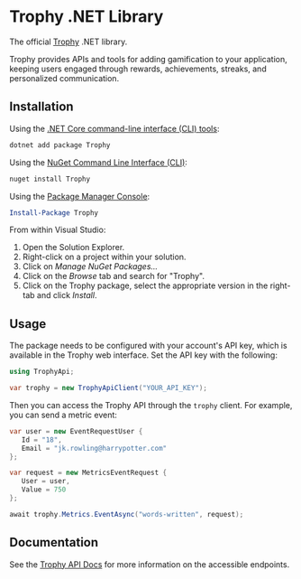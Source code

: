 # Trophy .NET Library

The official [Trophy](https://trophy.so) .NET library.

Trophy provides APIs and tools for adding gamification to your application, keeping users engaged
through rewards, achievements, streaks, and personalized communication.

## Installation

Using the [.NET Core command-line interface (CLI) tools](https://docs.microsoft.com/en-us/dotnet/core/tools/):

```sh
dotnet add package Trophy
```

Using the [NuGet Command Line Interface (CLI)](https://docs.microsoft.com/en-us/nuget/tools/nuget-exe-cli-reference):

```sh
nuget install Trophy
```

Using the [Package Manager Console](https://docs.microsoft.com/en-us/nuget/tools/package-manager-console):

```powershell
Install-Package Trophy
```

From within Visual Studio:

1. Open the Solution Explorer.
2. Right-click on a project within your solution.
3. Click on _Manage NuGet Packages..._
4. Click on the _Browse_ tab and search for "Trophy".
5. Click on the Trophy package, select the appropriate version in the
   right-tab and click _Install_.

## Usage

The package needs to be configured with your account's API key, which is available in the Trophy
web interface. Set the API key with the following:

```csharp
using TrophyApi;

var trophy = new TrophyApiClient("YOUR_API_KEY");
```

Then you can access the Trophy API through the `trophy` client. For example, you can send a metric
event:

```csharp
var user = new EventRequestUser {
   Id = "18",
   Email = "jk.rowling@harrypotter.com"
};

var request = new MetricsEventRequest {
   User = user,
   Value = 750
};

await trophy.Metrics.EventAsync("words-written", request);
```

## Documentation

See the [Trophy API Docs](https://trophy.docs.buildwithfern.com/overview/introduction) for more
information on the accessible endpoints.
